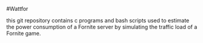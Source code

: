 #Wattfor

this git repository contains c programs and bash scripts used to estimate the power consumption of a Fornite server by simulating the traffic load of a Fornite game.
